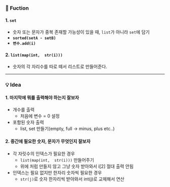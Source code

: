 ### 🔎 Fuction
#### 1️. `set`
- 숫자 또는 문자가 중복 존재할 가능성이 있을 때, `list`가 아니라 `set`에 담기
- **`sorted(setA - setB)`**
- **`변수.add(i)`**
#### 2️. `list(map(int,  str(i)))`
- 숫자의 각 자리수를 따로 떼서 리스트로 만들어준다.



----------------------------------
### 💡 Idea
#### 1️. 마지막에 뭐를 출력해야 하는지 잘보자
- 개수를 출력 
  - 처음에 변수 = 0 설정
- 포함된 숫자 출력 
  - list, set 만들기(empty, full -> minus, plus etc..)

#### 2️. 중간에 필요한 숫자, 문자가 무엇인지 잘보자
- 각 자릿수의 인덱스가 필요한 경우 
  - `list(map(int,  str(i)))` 만들어주기
  - 위에 처럼 만들지 않고 그냥 숫자 받아와서 i[2] 절대 출력 안됨 
- 인덱스는 필요 없지만 한자리 숫자씩 필요한 경우
  - `str(j)`로 숫자 한자리씩 받아와서 int(j)로 교체해서 연산

